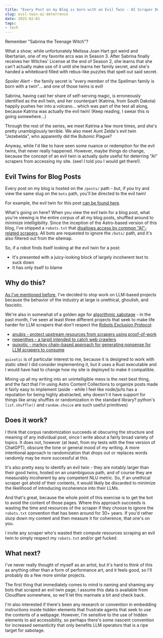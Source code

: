 ```yaml
---
title: "Every Post on my Blog is born with an Evil Twin - AI Scraper Deterrence for Static Sites"
slug: evil-twin-ai-deterrence
date: 2025-02-01
tags:
- tech
---
```

Remember "Sabrina the Teenage Witch"? 

What a show; while unfortunately Melissa Joan Hart got weird and libertarian, one of my favorite arcs was in Season 3. After Sabrina finally receives her Witches' License at the end of Season 2, she learns that she can't actually make use of it until she learns her family secret, and she's handed a whiteboard filled with rebus-like puzzles that spell out said secret.

*Spoiler Alert* - the family secret is "every member of the Spellman family is born with a twin"... and one of those twins is evil! 

Sabrina, having cast her share of self-serving magic, is erroneously identified as the evil twin, and her counterpart (Katrina, from South Dakota) happily pushes her into a volcano... which was part of the test all along, because Katrina was actually the evil twin! (Keep reading, I swear this is going somewhere...)

Through the rest of the series, we meet Katrina a few more times, and she's pretty unambigiously terrible. We also meet Aunt Zelda's evil twin "Jezebelda", who apparently did the Bubonic Plague?

Anyway, while I'd like to have seen some nuance or redemption for the evil twins, that never really happened. However, maybe things do change, because the concept of an evil twin is actually quite useful for deterring "AI" scrapers from accessing my site. (see! I told you I would get there!).

## Evil Twins for Blog Posts
Every post on my blog is hosted on the `/posts/` path - but, if you try and view the same slug on the `bots` path, you'll be directed to the evil twin! 

For example, the evil twin for this post [can be found here](/bots/evil-twin-ai-deterrence).

What's going on here? When you view the evil twin for a blog post, what you're viewing is the entire corpus of all my blog posts, shuffled around to minimize intelligibility. Since the inception of the Astro-based version of this blog, I've shipped a `robots.txt` that [disallows access by common "AI"-related scrapers](/robots.txt). All bots are requested to ignore the `/bots/` path, and it's also filtered out from the sitemap.

So, if a robot finds itself looking at the evil twin for a post:
- It's presented with a juicy-looking block of largely incoherent text to suck down
- It has only itself to blame

## Why do this?
[As I've mentioned before](/posts/hops-my-final-llm-project), I've decided to stop work on LLM-based projects because the behavior of the industry at large is unethical, ghoulish, and fascistic.

We're also in somewhat of a golden age for [algorithmic sabotage](https://algorithmic-sabotage.github.io/asrg/about/) - in the past month, I've seen at least three different projects that seek to make life harder for LLM scrapers that don't respect the [Robots Exclusion Protocol](https://en.wikipedia.org/wiki/Robots.txt):

- [anubis - protect upstream resources from scrapers using proof-of-work](https://xeiaso.net/blog/2025/anubis/)
- [nepenthes - a tarpit intended to catch web crawlers](https://zadzmo.org/code/nepenthes/)
- [quixotic - markov chain-based approach for generating nonsense for LLM scrapers to consume](https://marcusb.org/hacks/quixotic.html)

`quixotic` is of particular interest to me, because it is designed to work with static sites! I did consider implementing it, but it uses a Rust executable and I would have had to change how my site is deployed to make it compatible.

Mixing up all my writing into an unintelligible mess is the next best thing, and the fact that I'm using Astro Content Collections to organize posts made it fairly easy to implement (aside - while I feel like node/js/ts has a reputation for being highly abstracted, why doesn't it have support for things like array shuffles or randomization in the standard library? python's `list.shuffle()` and `random.choice` are such useful primitives)

## Does it work?
I think that corpus randomization succeeds at obscuring the structure and meaning of any individual post, since I write about a fairly broad variety of topics. It does not, however (at least, from my tests with the free version of ChatGPT), obscure the tone or general mood of my writing. A more intentional approach to randomization that drops out or replaces words randomly may be more successful at this.

It's also pretty easy to identify an evil twin - they are notably larger than their good twins, hosted on an unambiguous path, and of course they are measurably incoherent by any competent NLU metric. So, if an unethical scraper got ahold of their contents, it would likely be discarded to minimize the likelihood of introducing incoherence into their LLMs.

And that's great, because the whole point of this exercise is to get the bot to avoid the content of those pages. Where this approach succeeds is wasting the time and resources of the scraper if they choose to ignore the `robots.txt` convention that has been around for 30+ years. If you'd rather slurp down my content and then measure it for coherence, that one's on you.

I invite any scraper who's wasted their compute resources scraping an evil twin to simply respect my `robots.txt` and/or get fucked.

## What next?
I've never really thought of myself as an artist, but it's hard to think of this as anything other than a form of performance art, and it feels good, so I'll probably do a few more similar projects.

The first thing that immediately comes to mind is naming and shaming any bots that scraped an evil twin page; I assume this data is available from Cloudflare somewhere, so we'll let this marinate a bit and check back.

I'm also interested if there's been any research or convention in embedding instructions inside hidden elements that frustrate agents that seek to use the contents of a webpage. However, I'm sensitive to the use of hidden elements to aid accessibility, so perhaps there's some nascent convention for increased semanticity that only benefits LLM operators that is a ripe target for sabotage.